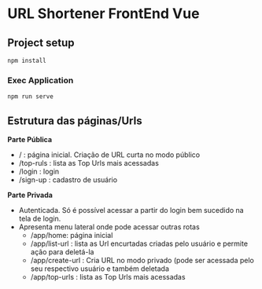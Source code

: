 # URL Shortener FrontEnd Vue

## Project setup
```
npm install
```

### Exec Application
```
npm run serve
```
## Estrutura das páginas/Urls

**Parte Pública**
+ / : página inicial. Criação de URL curta no modo público
+ /top-ruls : lista as Top Urls mais acessadas
+ /login : login
+ /sign-up : cadastro de usuário

**Parte Privada**
+ Autenticada. Só é possível acessar a partir do login bem sucedido na tela de login. 
+ Apresenta menu lateral onde pode acessar outras rotas
  + /app/home: página inicial
  + /app/list-url : lista as Url encurtadas criadas pelo usuário e permite ação para deletá-la
  + /app/create-url : Cria URL no modo privado (pode ser acessada pelo seu respectivo usuário e também deletada
  + /app/top-urls : lista as Top Urls mais acessadas

